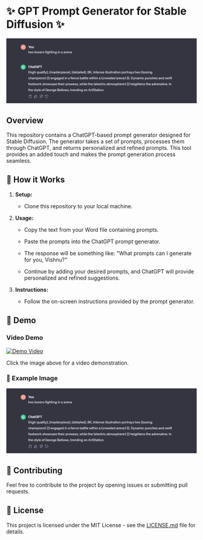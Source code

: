 # ✨ GPT Prompt Generator for Stable Diffusion ✨

![Prompt Generator](media/Prompt_Example.png)

## Overview

This repository contains a ChatGPT-based prompt generator designed for Stable Diffusion. The generator takes a set of prompts, processes them through ChatGPT, and returns personalized and refined prompts. This tool provides an added touch and makes the prompt generation process seamless.

## 🚀 How it Works

1. **Setup:**
   - Clone this repository to your local machine.

2. **Usage:**
   - Copy the text from your Word file containing prompts.

   - Paste the prompts into the ChatGPT prompt generator.

   - The response will be something like: "What prompts can I generate for you, Vishnu?"

   - Continue by adding your desired prompts, and ChatGPT will provide personalized and refined suggestions.

3. **Instructions:**
   - Follow the on-screen instructions provided by the prompt generator.

## 🎥 Demo

### Video Demo

[![Demo Video](https://img.youtube.com/vi/YOUR_VIDEO_ID_HERE/0.jpg)](media/Prompt_Demo.mkv)

Click the image above for a video demonstration.

### 🌟 Example Image

![Example Image](media/Prompt_Example.png)

## 🤝 Contributing

Feel free to contribute to the project by opening issues or submitting pull requests.

## 📄 License

This project is licensed under the MIT License - see the [LICENSE.md](LICENSE.md) file for details.
